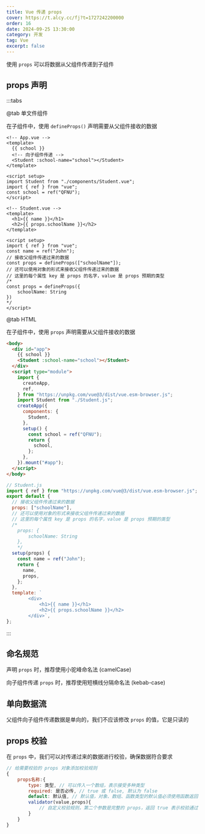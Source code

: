 ```yaml
---
title: Vue 传递 props
cover: https://t.alcy.cc/fj?t=1727242200000
order: 16
date: 2024-09-25 13:30:00
category: 开发
tag: Vue
excerpt: false
---
```


使用 `props` 可以将数据从父组件传递到子组件

## props 声明

:::tabs

@tab 单文件组件

在子组件中，使用 `defineProps()` 声明需要从父组件接收的数据

```vue
<!-- App.vue -->
<template>
  {{ school }}
  <!-- 向子组件传递 -->
  <Student :school-name="school"></Student>
</template>

<script setup>
import Student from "./components/Student.vue";
import { ref } from "vue";
const school = ref("QFNU");
</script>
```

```vue
<!-- Student.vue -->
<template>
  <h1>{{ name }}</h1>
  <h2>{{ props.schoolName }}</h2>
</template>

<script setup>
import { ref } from "vue";
const name = ref("John");
// 接收父组件传递过来的数据
const props = defineProps(["schoolName"]);
// 还可以使用对象的形式来接收父组件传递过来的数据
// 这里的每个属性 key 是 props 的名字，value 是 props 预期的类型
/*
const props = defineProps({
    schoolName: String
})
*/
</script>
```

@tab HTML

在子组件中，使用 `props` 声明需要从父组件接收的数据

```html
<body>
  <div id="app">
    {{ school }}
    <Student :school-name="school"></Student>
  </div>
  <script type="module">
    import {
      createApp,
      ref,
    } from "https://unpkg.com/vue@3/dist/vue.esm-browser.js";
    import Student from "./Student.js";
    createApp({
      components: {
        Student,
      },
      setup() {
        const school = ref("QFNU");
        return {
          school,
        };
      },
    }).mount("#app");
  </script>
</body>
```

```javascript
// Student.js
import { ref } from "https://unpkg.com/vue@3/dist/vue.esm-browser.js";
export default {
  // 接收父组件传递过来的数据
  props: ["schoolName"],
  // 还可以使用对象的形式来接收父组件传递过来的数据
  // 这里的每个属性 key 是 props 的名字，value 是 props 预期的类型
  /*
    props: {
        schoolName: String
    },
    */
  setup(props) {
    const name = ref("John");
    return {
      name,
      props,
    };
  },
  template: `
        <div>
            <h1>{{ name }}</h1>
            <h2>{{ props.schoolName }}</h2>
        </div>`,
};
```

:::

## 命名规范

声明 `props` 时，推荐使用小驼峰命名法 (camelCase)

向子组件传递 `props` 时，推荐使用短横线分隔命名法 (kebab-case)

## 单向数据流

父组件向子组件传递数据是单向的，我们不应该修改 `props` 的值，它是只读的

## props 校验

在 `props` 中，我们可以对传递过来的数据进行校验，确保数据符合要求

```javascript
// 给需要校验的 props 对象添加校验规则
{
    props名称:{
        type: 类型, // 可以传入一个数组，表示接受多种类型
        required: 是否必传, // true 或 false, 默认为 false
        default: 默认值, // 默认值，对象、数组、函数类型的默认值必须使用函数返回
        validator(value,props){
            // 自定义校验规则，第二个参数是完整的 props，返回 true 表示校验通过，返回 false 表示校验失败
        }
    }
}
```

